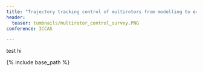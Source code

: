 ```yaml
---
title: "Trajectory tracking control of multirotors from modelling to experiments: A survey "
header:
  teaser: tumbnails/multirotor_control_survey.PNG
conference: ICCAS

---
```

test hi



{% include base_path %}
